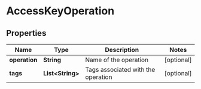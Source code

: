 # AccessKeyOperation

## Properties
Name | Type | Description | Notes
------------ | ------------- | ------------- | -------------
**operation** | **String** | Name of the operation |  [optional]
**tags** | **List&lt;String&gt;** | Tags associated with the operation |  [optional]
